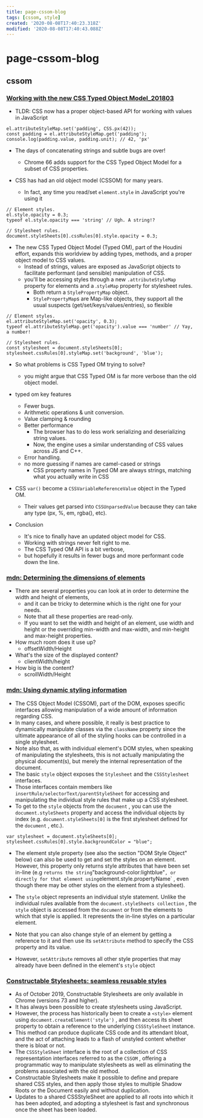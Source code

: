 ```yaml
---
title: page-cssom-blog
tags: [cssom, style]
created: '2020-08-08T17:40:23.318Z'
modified: '2020-08-08T17:40:43.088Z'
---
```


# page-cssom-blog

## cssom

### [Working with the new CSS Typed Object Model_201803](https://developers.google.com/web/updates/2018/03/cssom)

- TLDR: CSS now has a proper object-based API for working with values in JavaScript

``` JS
el.attributeStyleMap.set('padding', CSS.px(42));
const padding = el.attributeStyleMap.get('padding');
console.log(padding.value, padding.unit); // 42, 'px'
```

- The days of concatenating strings and subtle bugs are over!
  - Chrome 66 adds support for the CSS Typed Object Model for a subset of CSS properties.

- CSS has had an old object model (CSSOM) for many years. 
  - In fact, any time you read/set `element.style` in JavaScript you're using it

``` JS
// Element styles.
el.style.opacity = 0.3;
typeof el.style.opacity === 'string' // Ugh. A string!?

// Stylesheet rules.
document.styleSheets[0].cssRules[0].style.opacity = 0.3;
```

- The new CSS Typed Object Model (Typed OM), part of the Houdini effort, expands this worldview by adding types, methods, and a proper object model to CSS values. 
  - Instead of strings, values are exposed as JavaScript objects to facilitate performant (and sensible) manipulation of CSS.
  - you'll be accessing styles through a new `.attributeStyleMap` property for elements and a .`styleMap` property for stylesheet rules. 
    - Both return a `StylePropertyMap` object.
    - `StylePropertyMap`s are Map-like objects, they support all the usual suspects (get/set/keys/values/entries), so flexible

``` JS
// Element styles.
el.attributeStyleMap.set('opacity', 0.3);
typeof el.attributeStyleMap.get('opacity').value === 'number' // Yay, a number!

// Stylesheet rules.
const stylesheet = document.styleSheets[0];
stylesheet.cssRules[0].styleMap.set('background', 'blue');
```

- So what problems is CSS Typed OM trying to solve? 
  - you might argue that CSS Typed OM is far more verbose than the old object model. 
- typed om key features
  - Fewer bugs.
  - Arithmetic operations & unit conversion.
  - Value clamping & rounding
  - Better performance
    - The browser has to do less work serializing and deserializing string values. 
    - Now, the engine uses a similar understanding of CSS values across JS and C++.
  - Error handling.
  - no more guessing if names are camel-cased or strings
    - CSS property names in Typed OM are always strings, matching what you actually write in CSS

- CSS `var()` become a `CSSVariableReferenceValue` object in the Typed OM. 
  - Their values get parsed into `CSSUnparsedValue` because they can take any type (px, %, em, rgba(), etc).

- Conclusion
  - It's nice to finally have an updated object model for CSS. 
  - Working with strings never felt right to me. 
  - The CSS Typed OM API is a bit verbose, 
  - but hopefully it results in fewer bugs and more performant code down the line.

### [mdn: Determining the dimensions of elements](https://developer.mozilla.org/en-US/docs/Web/API/CSS_Object_Model/Determining_the_dimensions_of_elements)

- There are several properties you can look at in order to determine the width and height of elements, 
  - and it can be tricky to determine which is the right one for your needs.
  - Note that all these properties are read-only. 
  - If you want to set the width and height of an element, use width and height or the overriding min-width and max-width, and min-height and max-height properties.
- How much room does it use up?
  - offsetWidth/Height
- What's the size of the displayed content?
  - clientWidth/height
- How big is the content?
  - scrollWidth/Height

### [mdn: Using dynamic styling information](https://developer.mozilla.org/en-US/docs/Web/API/CSS_Object_Model/Using_dynamic_styling_information)

- The CSS Object Model (CSSOM), part of the DOM, exposes specific interfaces allowing manipulation of a wide amount of information regarding CSS. 
- In many cases, and where possible, it really is best practice to dynamically manipulate classes via the `className` property since the ultimate appearance of all of the styling hooks can be controlled in a single stylesheet.
- Note also that, as with individual element's DOM styles, when speaking of manipulating the stylesheets, this is not actually manipulating the physical document(s), but merely the internal representation of the document.
- The basic `style` object exposes the `Stylesheet` and the `CSSStylesheet` interfaces. 
- Those interfaces contain members like `insertRule/selectorText/parentStyleSheet` for accessing and manipulating the individual style rules that make up a CSS stylesheet.
- To get to the `style` objects from the `document` , you can use the `document.styleSheets` property and access the individual objects by index (e.g. `document.styleSheets[0]` is the first stylesheet defined for the `document` , etc.).

``` JS
var stylesheet = document.styleSheets[0];
stylesheet.cssRules[0].style.backgroundColor = "blue";
```

- The element style property (see also the section "DOM Style Object" below) can also be used to get and set the styles on an element. However, this property only returns style attributes that have been set in-line (e.g <td style="background-color: lightblue">` returns the string `"background-color:lightblue"` , or directly for that element using `element.style.propertyName` , even though there may be other styles on the element from a stylesheet).

- The `style` object represents an individual style statement. Unlike the individual rules available from the `document.styleSheets collection` , the `style` object is accessed from the `document` or from the elements to which that style is applied. It represents the in-line styles on a particular element.
- Note that you can also change style of an element by getting a reference to it and then use its `setAttribute` method to specify the CSS property and its value.
- However,  `setAttribute` removes all other style properties that may already have been defined in the element's `style` object

### [Constructable Stylesheets: seamless reusable styles](https://developers.google.com/web/updates/2019/02/constructable-stylesheets)

- As of October 2019, Constructable Stylesheets are only available in Chrome (versions 73 and higher).
- It has always been possible to create stylesheets using JavaScript. 
- However, the process has historically been to create a `<style>` element using `document.createElement('style')` , and then access its sheet property to obtain a reference to the underlying `CSSStyleSheet` instance. 
- This method can produce duplicate CSS code and its attendant bloat, and the act of attaching leads to a flash of unstyled content whether there is bloat or not. 
- The `CSSStyleSheet` interface is the root of a collection of CSS representation interfaces referred to as the `CSSOM` , offering a programmatic way to manipulate stylesheets as well as eliminating the problems associated with the old method.
- Constructable Stylesheets make it possible to define and prepare shared CSS styles, and then apply those styles to multiple Shadow Roots or the Document easily and without duplication. 
- Updates to a shared CSSStyleSheet are applied to all roots into which it has been adopted, and adopting a stylesheet is fast and synchronous once the sheet has been loaded.
